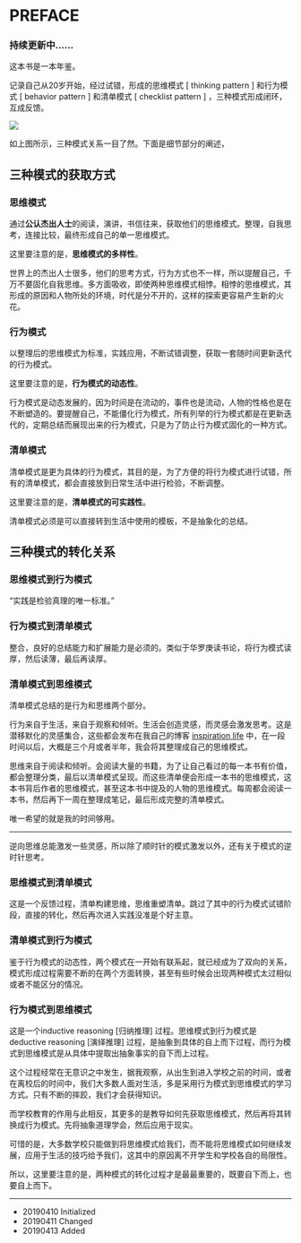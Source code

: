 # PREFACE

### 持续更新中......

这本书是一本年鉴。

记录自己从20岁开始，经过试错，形成的思维模式 [ thinking pattern ] 和行为模式 [ behavior pattern ] 和清单模式 [ checklist pattern ] ，三种模式形成闭环，互成反馈。

![](http://cdn.xranzhao.cn/almanac.png)

如上图所示，三种模式关系一目了然。下面是细节部分的阐述，

## 三种模式的获取方式

### 思维模式

通过**公认杰出人士**的阅读，演讲，书信往来，获取他们的思维模式。整理，自我思考，连接比较，最终形成自己的单一思维模式。

这里要注意的是，**思维模式的多样性**。

世界上的杰出人士很多，他们的思考方式，行为方式也不一样，所以提醒自己，千万不要固化自我思维。多方面吸收，即使两种思维模式相悖。相悖的思维模式，其形成的原因和人物所处的环境，时代是分不开的，这样的探索更容易产生新的火花。

### 行为模式

以整理后的思维模式为标准，实践应用，不断试错调整，获取一套随时间更新迭代的行为模式。

这里要注意的是，**行为模式的动态性**。

行为模式是动态发展的，因为时间是在流动的，事件也是流动，人物的性格也是在不断塑造的。要提醒自己，不能僵化行为模式，所有列举的行为模式都是在更新迭代的，定期总结而展现出来的行为模式，只是为了防止行为模式固化的一种方式。

### 清单模式

清单模式是更为具体的行为模式，其目的是，为了方便的将行为模式进行试错，所有的清单模式，都会直接放到日常生活中进行检验，不断调整。

这里要注意的是，**清单模式的可实践性**。

清单模式必须是可以直接转到生活中使用的模板，不是抽象化的总结。

## 三种模式的转化关系

### 思维模式到行为模式

“实践是检验真理的唯一标准。”

### 行为模式到清单模式

整合，良好的总结能力和扩展能力是必须的。类似于华罗庚读书论，将行为模式读厚，然后读薄，最后再读厚。

### 清单模式到思维模式

清单模式总结的是行为和思维两个部分。

行为来自于生活，来自于观察和倾听。生活会创造灵感，而灵感会激发思考。这是潜移默化的灵感集合，这些都会发布在我自己的博客 [inspiration life](http://xranzhao.cn/tags/LI) 中，在一段时间以后，大概是三个月或者半年，我会将其整理成自己的思维模式。

思维来自于阅读和倾听。会阅读大量的书籍，为了让自己看过的每一本书有价值，都会整理分类，最后以清单模式呈现。而这些清单便会形成一本书的思维模式，这本书背后作者的思维模式，甚至这本书中提及的人物的思维模式。每周都会阅读一本书，然后再下一周在整理成笔记，最后形成完整的清单模式。

唯一希望的就是我的时间够用。

---

逆向思维总能激发一些灵感，所以除了顺时针的模式激发以外，还有关于模式的逆时针思考。

### 思维模式到清单模式

这是一个反馈过程，清单构建思维，思维重塑清单。跳过了其中的行为模式试错阶段，直接的转化，然后再次进入实践没准是个好主意。

### 清单模式到行为模式

鉴于行为模式的动态性，两个模式在一开始有联系起，就已经成为了双向的关系，模式形成过程需要不断的在两个方面转换，甚至有些时候会出现两种模式太过相似或者不能区分的情况。

### 行为模式到思维模式

这是一个inductive reasoning [归纳推理] 过程。思维模式到行为模式是 deductive reasoning [演绎推理] 过程，是抽象到具体的自上而下过程，而行为模式到思维模式是从具体中提取出抽象事实的自下而上过程。

这个过程经常在无意识之中发生，据我观察，从出生到进入学校之前的时间，或者在离校后的时间中，我们大多数人面对生活，多是采用行为模式到思维模式的学习方式。只有不断的摔跤，我们才会获得知识。

而学校教育的作用与此相反，其更多的是教导如何先获取思维模式，然后再将其转换成行为模式。先将抽象道理学会，然后应用于现实。

可惜的是，大多数学校只能做到将思维模式给我们，而不能将思维模式如何继续发展，应用于生活的技巧给予我们，这其中的原因离不开学生和学校各自的局限性。

所以，这里要注意的是，两种模式的转化过程才是最最重要的，既要自下而上，也要自上而下。

---

- 20190410 Initialized
- 20190411 Changed
- 20190413 Added

